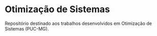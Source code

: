 # Otimização de Sistemas
Repositório destinado aos trabalhos desenvolvidos em Otimização de Sistemas (PUC-MG).
